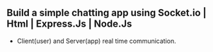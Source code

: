 ## Build a simple chatting app using Socket.io | Html | Express.Js | Node.Js
- Client(user) and Server(app) real time communication.
